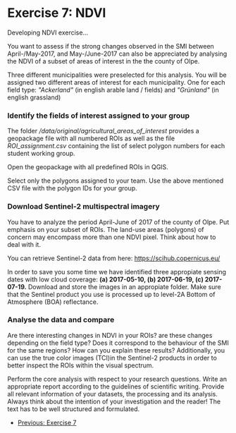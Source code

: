 # Exercise 7: NDVI
Developing NDVI exercise...

You want to assess if the strong changes observed in the SMI between April-/May-2017, and May-/June-2017 
can also be appreciated by analysing the NDVI of a subset of areas of interest in the
the county of Olpe.

Three different municipalities were preselected for this analysis. 
You will be assigned two different areas of interest for each municipality. One for each field type: 
*"Ackerland"* (in english arable land / fields) and *"Grünland"* (in english grassland) 

### Identify the fields of interest assigned to your group

The folder */data/original/agricultural_areas_of_interest* provides a geopackage file with all 
numbered ROIs as well as the file *ROI_assignment.csv* containing the list of select polygon numbers
for each student working group.

Open the geopackage with all predefined ROIs in QGIS.

Select only the polygons assigned to your team. 
Use the above mentioned CSV file with the polygon IDs for your group.

### Download Sentinel-2 multispectral imagery
You have to analyze the period April-June of 2017 of the county of Olpe.
Put emphasis on your subset of ROIs. The land-use areas (polygons) of concern may encompass
more than one NDVI pixel. Think about how to deal with it.

You can retrieve Sentinel-2 data from here:
https://scihub.copernicus.eu/

In order to save you some time we have identified three appropiate sensing
dates with low cloud coverage:
**(a) 2017-05-10, (b) 2017-06-19, (c) 2017-07-19.**
Download and store the images in an appropiate folder. Make sure that the Sentinel 
product you use is processed up to level-2A Bottom of Atmosphere (BOA) reflectance. 

### Analyse the data and compare
Are there interesting changes in NDVI in your ROIs? 
are these changes depending on the field type? Does it correspond to the
behaviour of the SMI for the same regions? How can you explain these results?
Additionally, you can use the true color images (TCI)in the Sentinel-2 products in order 
to better inspect the ROIs within the visual spectrum.

Perform the core analysis with respect to your research questions.
Write an appropriate report according to the guidelines of scientific writing. 
Provide all relevant information of your datasets, the processing and its analysis.
Always think about the intention of your investigation and the reader! 
The text has to be well structured and formulated.

* [Previous: Exercise 7](ex7.md)







